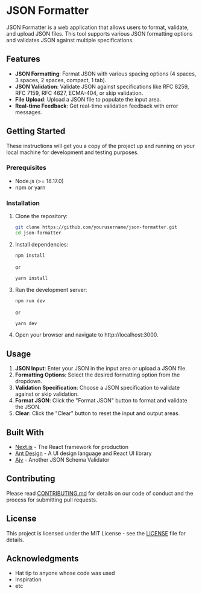 
# JSON Formatter

JSON Formatter is a web application that allows users to format, validate, and upload JSON files. This tool supports various JSON formatting options and validates JSON against multiple specifications.

## Features

- **JSON Formatting**: Format JSON with various spacing options (4 spaces, 3 spaces, 2 spaces, compact, 1 tab).
- **JSON Validation**: Validate JSON against specifications like RFC 8259, RFC 7159, RFC 4627, ECMA-404, or skip validation.
- **File Upload**: Upload a JSON file to populate the input area.
- **Real-time Feedback**: Get real-time validation feedback with error messages.

## Getting Started

These instructions will get you a copy of the project up and running on your local machine for development and testing purposes.

### Prerequisites

- Node.js (>= 18.17.0)
- npm or yarn

### Installation

1. Clone the repository:
   ```sh
   git clone https://github.com/yourusername/json-formatter.git
   cd json-formatter
   ```

2. Install dependencies:
   ```sh
   npm install
   ```
   or
   ```sh
   yarn install
   ```

3. Run the development server:
   ```sh
   npm run dev
   ```
   or
   ```sh
   yarn dev
   ```

4. Open your browser and navigate to http://localhost:3000.

## Usage

1. **JSON Input**: Enter your JSON in the input area or upload a JSON file.
2. **Formatting Options**: Select the desired formatting option from the dropdown.
3. **Validation Specification**: Choose a JSON specification to validate against or skip validation.
4. **Format JSON**: Click the "Format JSON" button to format and validate the JSON.
5. **Clear**: Click the "Clear" button to reset the input and output areas.

## Built With

- [Next.js](https://nextjs.org/) - The React framework for production
- [Ant Design](https://ant.design/) - A UI design language and React UI library
- [Ajv](https://ajv.js.org/) - Another JSON Schema Validator

## Contributing

Please read [CONTRIBUTING.md](CONTRIBUTING.md) for details on our code of conduct and the process for submitting pull requests.

## License

This project is licensed under the MIT License - see the [LICENSE](LICENSE) file for details.

## Acknowledgments

- Hat tip to anyone whose code was used
- Inspiration
- etc
